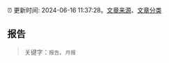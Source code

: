 :alarm_clock: 更新时间: 2024-06-16 11:37:28。[文章来源](/README.md)、[文章分类](/TAGS.md)

## 报告


> 关键字：`报告`、`月报`



